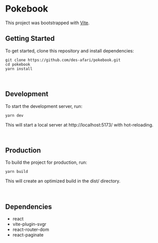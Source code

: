 # Pokebook

This project was bootstrapped with [Vite](https://github.com/vitejs/vite).

## **Getting Started**

To get started, clone this repository and install dependencies:


    git clone https://github.com/des-afari/pokebook.git
    cd pokebook
    yarn install

<br>

## **Development**
To start the development server, run:

    yarn dev

This will start a local server at http://localhost:5173/ with hot-reloading.

<br>

## **Production**
To build the project for production, run:

    yarn build

This will create an optimized build in the dist/ directory.

<br>

##  **Dependencies**
* react
* vite-plugin-svgr
* react-router-dom
* react-paginate
